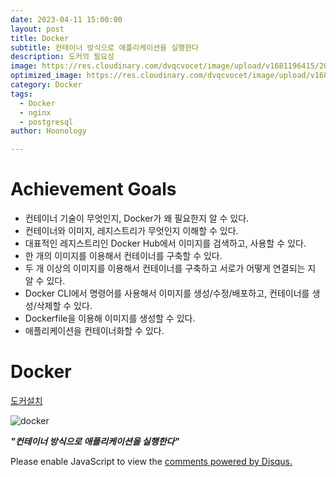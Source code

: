 ```yaml
---
date: 2023-04-11 15:00:00
layout: post
title: Docker
subtitle: 컨테이너 방식으로 애플리케이션을 실행한다
description: 도커의 필요성 
image: https://res.cloudinary.com/dvqcvocet/image/upload/v1681196415/2023-04-11T15_59_41.585661bunny_tekmrj.jpg
optimized_image: https://res.cloudinary.com/dvqcvocet/image/upload/v1681196415/2023-04-11T15_59_41.585661bunny_tekmrj.jpg
category: Docker
tags:
  - Docker
  - nginx
  - postgresql
author: Hoonology

---
```

# Achievement Goals
- 컨테이너 기술이 무엇인지, Docker가 왜 필요한지 알 수 있다.
- 컨테이너와 이미지, 레지스트리가 무엇인지 이해할 수 있다.
- 대표적인 레지스트리인 Docker Hub에서 이미지를 검색하고, 사용할 수 있다.
- 한 개의 이미지를 이용해서 컨테이너를 구축할 수 있다.
- 두 개 이상의 이미지를 이용해서 컨테이너를 구축하고 서로가 어떻게 연결되는 지 알 수 있다.
- Docker CLI에서 명령어를 사용해서 이미지를 생성/수정/배포하고, 컨테이너를 생성/삭제할 수 있다.
- Dockerfile을 이용해 이미지를 생성할 수 있다.
- 애플리케이션을 컨테이너화할 수 있다.

# Docker
[도커설치](https://docs.docker.com/desktop/install/mac-install/)  

![docker](https://res.cloudinary.com/dvqcvocet/image/upload/v1681195931/2880px-Docker__28container_engine_29_logo.svg_kvn7uz.png)

***"컨테이너 방식으로 애플리케이션을 실행한다"***



<div id="disqus_thread"></div>
<script>
    /**
    *  RECOMMENDED CONFIGURATION VARIABLES: EDIT AND UNCOMMENT THE SECTION BELOW TO INSERT DYNAMIC VALUES FROM YOUR PLATFORM OR CMS.
    *  LEARN WHY DEFINING THESE VARIABLES IS IMPORTANT: https://disqus.com/admin/universalcode/#configuration-variables    */
    /*
    var disqus_config = function () {
    this.page.url = PAGE_URL;  // Replace PAGE_URL with your page's canonical URL variable
    this.page.identifier = PAGE_IDENTIFIER; // Replace PAGE_IDENTIFIER with your page's unique identifier variable
    };
    */
    (function() { // DON'T EDIT BELOW THIS LINE
    var d = document, s = d.createElement('script');
    s.src = 'https://hoonology-github-io.disqus.com/embed.js';
    s.setAttribute('data-timestamp', +new Date());
    (d.head || d.body).appendChild(s);
    })();
</script>
<noscript>Please enable JavaScript to view the <a href="https://disqus.com/?ref_noscript">comments powered by Disqus.</a></noscript>